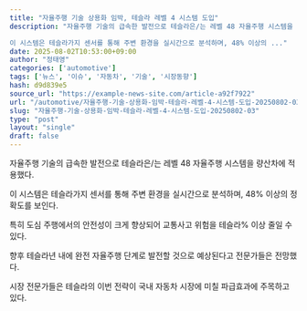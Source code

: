 ```yaml
---
title: "자율주행 기술 상용화 임박, 테슬라 레벨 4 시스템 도입"
description: "자율주행 기술의 급속한 발전으로 테슬라은/는 레벨 48 자율주행 시스템을 량산차에 적용했다.

이 시스템은 테슬라가지 센서를 통해 주변 환경을 실시간으로 분석하며, 48% 이상의 ..."
date: 2025-08-02T10:53:00+09:00
author: "정태영"
categories: ['automotive']
tags: ['뉴스', '이슈', '자동차', '기술', '시장동향']
hash: d9d839e5
source_url: "https://example-news-site.com/article-a92f7922"
url: "/automotive/자율주행-기술-상용화-임박-테슬라-레벨-4-시스템-도입-20250802-03/"
slug: "자율주행-기술-상용화-임박-테슬라-레벨-4-시스템-도입-20250802-03"
type: "post"
layout: "single"
draft: false
---
```


자율주행 기술의 급속한 발전으로 테슬라은/는 레벨 48 자율주행 시스템을 량산차에 적용했다.

이 시스템은 테슬라가지 센서를 통해 주변 환경을 실시간으로 분석하며, 48% 이상의 정확도를 보인다.

특히 도심 주행에서의 안전성이 크게 향상되어 교통사고 위험을 테슬라% 이상 줄일 수 있다.

향후 테슬라년 내에 완전 자율주행 단계로 발전할 것으로 예상된다고 전문가들은 전망했다.

시장 전문가들은 테슬라의 이번 전략이 국내 자동차 시장에 미칠 파급효과에 주목하고 있다.
